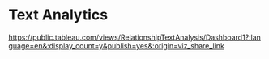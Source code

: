 # Text Analytics

https://public.tableau.com/views/RelationshipTextAnalysis/Dashboard1?:language=en&:display_count=y&publish=yes&:origin=viz_share_link
